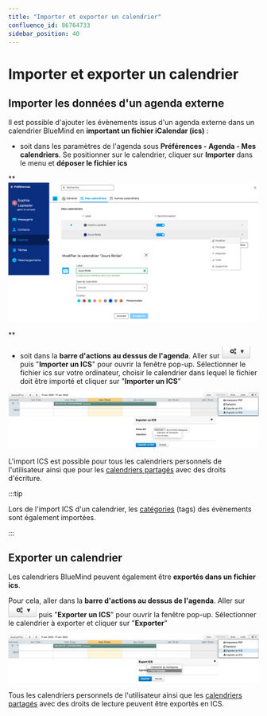 ```yaml
---
title: "Importer et exporter un calendrier"
confluence_id: 86764733
sidebar_position: 40
---
```

# Importer et exporter un calendrier


## Importer les données d'un agenda externe

Il est possible d'ajouter les évènements issus d'un agenda externe dans un calendrier BlueMind en **important un fichier iCalendar (ics)** : 

- soit dans les paramètres de l'agenda sous **Préférences - Agenda - Mes calendriers**. Se positionner sur le calendrier, cliquer sur **Importer** dans le menu et **déposer le fichier ics**


**![](../../attachments/86764733/86764735.png)


**

- soit dans la **barre d'actions au dessus de l'agenda**. Aller sur ![](../../attachments/86764733/86764738.png) puis "**Importer un ICS**" pour ouvrir la fenêtre pop-up. Sélectionner le fichier ics sur votre ordinateur, choisir le calendrier dans lequel le fichier doit être importé et cliquer sur "**Importer un ICS**"


![](../../attachments/86764733/86764737.png)

L'import ICS est possible pour tous les calendriers personnels de l'utilisateur ainsi que pour les [calendriers partagés](/Guide_de_l_utilisateur/L_agenda/Partager_un_calendrier/) avec des droits d'écriture.


:::tip

Lors de l'import ICS d'un calendrier, les [catégories](/Guide_de_l_utilisateur/Paramétrer_le_compte_utilisateur/) (tags) des évènements sont également importées.

:::


## Exporter un calendrier

Les calendriers BlueMind peuvent également être **exportés dans un fichier ics**.

Pour cela, aller dans la **barre d'actions au dessus de l'agenda**. Aller sur ![](../../attachments/86764733/86764738.png) puis "**Exporter un ICS**" pour ouvrir la fenêtre pop-up. Sélectionner le calendrier à exporter et cliquer sur "**Exporter**"

![](../../attachments/86764733/86764736.png)


Tous les calendriers personnels de l'utilisateur ainsi que les [calendriers partagés](/Guide_de_l_utilisateur/L_agenda/Partager_un_calendrier/) avec des droits de lecture peuvent être exportés en ICS.


